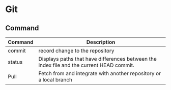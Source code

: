 # Git

## Command

| Command | Description                     |
| :------ | ------------------------------- |
| commit  | record change to the repository |
| status | Displays paths that have differences between the index file and the current HEAD commit. | 
| Pull    | Fetch from and integrate with another repository or a local branch |


